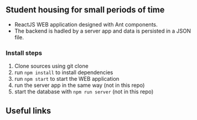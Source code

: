 ## Student housing for small periods of time

- ReactJS WEB application designed with Ant components.
- The backend is hadled by a server app and data is persisted in a JSON file.

### Install steps

1. Clone sources using git clone
2. run `npm install` to install dependencies
3. run `npm start` to start the WEB application
4. run the server app in the same way (not in this repo)
5. start the database with `npm run server` (not in this repo)

## Useful links


